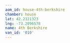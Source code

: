 ```yaml
---
aom_id: house-4th-berkshire
chamber: house
lat: 42.2121323
lng: -73.2096578
name: 4th Berkshire
van_id: '010'
---
```

